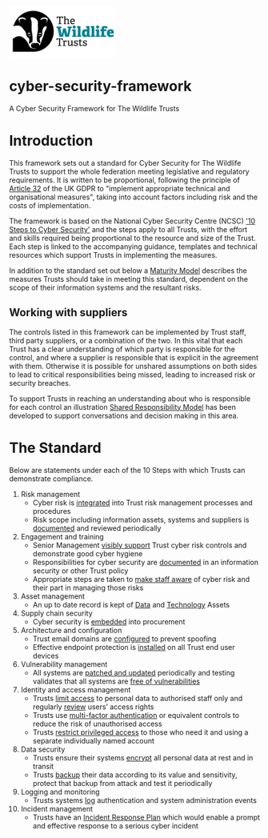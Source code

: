<img src="/Levels/twt-logo.png" height="100">

# cyber-security-framework
A Cyber Security Framework for The Wildlife Trusts

# Introduction
This framework sets out a standard for Cyber Security for The Wildlife Trusts to support the whole federation meeting legislative and regulatory requirements. It is written to be proportional, following the principle of [Article 32](https://www.legislation.gov.uk/eur/2016/679/article/32) of the UK GDPR to "implement appropriate technical and organisational measures", taking into account factors including risk and the costs of implementation.

The framework is based on the National Cyber Security Centre (NCSC) ['10 Steps to Cyber Security'](https://www.ncsc.gov.uk/collection/10-steps) and the steps apply to all Trusts, with the effort and skills required being proportional to the resource and size of the Trust. Each step is linked to the accompanying guidance, templates and technical resources which support Trusts in implementing the measures.

In addition to the standard set out below a [Maturity Model](/Levels/README.md#introduction) describes the measures Trusts should take in meeting this standard, dependent on the scope of their information systems and the resultant risks.

## Working with suppliers
The controls listed in this framework can be implemented by Trust staff, third party suppliers, or a combination of the two. In this vital that each Trust has a clear understanding of which party is responsible for the control, and where a supplier is responsible that is explicit in the agreement with them.  Otherwise it is possible for unshared assumptions on both sides to lead to critical responsibilities being missed, leading to increased risk or security breaches.

To support Trusts in reaching an understanding about who is responsible for each control an illustration [Shared Responsibility Model](/1-Understand-your-risks/shared-responsibility-model.md) has been developed to support conversations and decision making in this area.

# The Standard
Below are statements under each of the 10 Steps with which Trusts can demonstrate compliance.

1. Risk management
	- Cyber risk is [integrated](/1-Understand-your-risks/Step-01-Risk-Management.md#integrating-cyber-risk-management) into Trust risk management processes and procedures
	- Risk scope including information assets, systems and suppliers is [documented](/1-Understand-your-risks/Step-01-Risk-Management.md#define-scope) and reviewed periodically
2. Engagement and training
	- Senior Management [visibly support](/1-Understand-your-risks/Step-02-Engagement-and-Training.md#top-down-support) Trust cyber risk controls and demonstrate good cyber hygiene 
	- Responsibilities for cyber security are [documented](/1-Understand-your-risks/Step-02-Engagement-and-Training.md#information-security-policies) in an information security or other Trust policy
	- Appropriate steps are taken to [make staff aware](/1-Understand-your-risks/Step-02-Engagement-and-Training.md#security-awareness) of cyber risk and their part in managing those risks
3. Asset management
	- An up to date record is kept of [Data](/1-Understand-your-risks/Step-03-Asset-Management.md#data-assets) and [Technology](/1-Understand-your-risks/Step-03-Asset-Management.md#technology-assets) Assets
4. Supply chain security
	- Cyber security is [embedded](/1-Understand-your-risks/Step-04-Supply-Chain-Security.md#embed-security-into-procurement) into procurement
5. Architecture and configuration
	- Trust email domains are [configured](/2-Implement-appropriate-mitigations/Step-05-Architecture-and-Configuration.md#make-it-harder-to-spoof-your-email-domain) to prevent spoofing
	- Effective endpoint protection is [installed](/2-Implement-appropriate-mitigations/Step-05-Architecture-and-Configuration.md#install-effective-endpoint-protection) on all Trust end user devices
6. Vulnerability management
	- All systems are [patched and updated](/2-Implement-appropriate-mitigations/Step-06-Vulnerability-Management.md#update-systems) periodically and testing validates that all systems are [free of vulnerabilities](/2-Implement-appropriate-mitigations/Step-06-Vulnerability-Management.md#scan-for-vulnerabilities)
7. Identity and access management
	- Trusts [limit access](/2-Implement-appropriate-mitigations/Step-07-Identity-and-Access-Management.md#decide-who-needs-access-to-what-and-how) to personal data to authorised staff only and regularly [review](/2-Implement-appropriate-mitigations/Step-07-Identity-and-Access-Management.md#maintain-your-identities) users’ access rights
	- Trusts use [multi-factor authentication](/2-Implement-appropriate-mitigations/Step-07-Identity-and-Access-Management.md#implement-multi-factor-authentication-mfa-for-all-remote-access) or equivalent controls to reduce the risk of unauthorised access
	- Trusts [restrict privileged access](/2-Implement-appropriate-mitigations/Step-07-Identity-and-Access-Management.md#separate-admin-accounts-and-protect-them) to those who need it and using a separate individually named account 
8. Data security
	- Trusts ensure their systems [encrypt](/2-Implement-appropriate-mitigations/Step-08-Data-Security.md#protect-data-with-encryption) all personal data at rest and in transit
	- Trusts [backup](/2-Implement-appropriate-mitigations/Step-08-Data-Security.md#backup-your-data) their data according to its value and sensitivity, protect that backup from attack and test it periodically
9. Logging and monitoring
	- Trusts systems [log](/3-Prepare-for-incidents/Step-09-Logging-and-monitoring.md#log-what-matters) authentication and system administration events
10. Incident management
	- Trusts have an [Incident Response Plan](/3-Prepare-for-incidents/Step-10-Incident-management.md#develop-an-incident-response-plan) which would enable a prompt and effective response to a serious cyber incident
